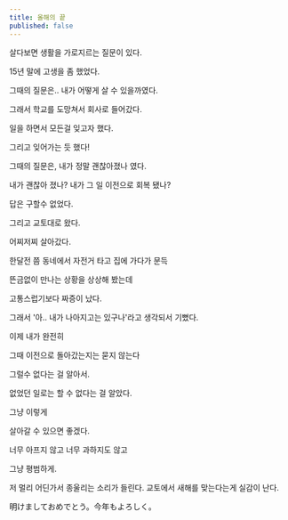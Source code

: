 ```yaml
---
title: 올해의 끝
published: false
---
```


살다보면 생활을 가로지르는 질문이 있다.

15년 말에 고생을 좀 했었다.

그때의 질문은.. 내가 어떻게 살 수 있을까였다.

그래서 학교를 도망쳐서 회사로 들어갔다.

일을 하면서 모든걸 잊고자 했다.

그리고 잊어가는 듯 했다!

그때의 질문은, 내가 정말 괜찮아졌나 였다.

내가 괜찮아 졌나? 내가 그 일 이전으로 회복 됐나?

답은 구할수 없었다.

그리고 교토대로 왔다.

어찌저찌 살아갔다.

한달전 쯤 동네에서 자전거 타고 집에 가다가 문득

뜬금없이 만나는 상황을 상상해 봤는데

고통스럽기보다 짜증이 났다.

그래서 '아.. 내가 나아지고는 있구나'라고 생각되서 기뻤다.

이제 내가 완전히

그때 이전으로 돌아갔는지는 묻지 않는다

그럴수 없다는 걸 알아서.

없었던 일로는 할 수 없다는 걸 알았다.

그냥 이렇게

살아갈 수 있으면 좋겠다.

너무 아프지 않고 너무 과하지도 않고

그냥 평범하게.

저 멀리 어딘가서 종울리는 소리가 들린다. 교토에서 새해를 맞는다는게 실감이 난다.

明けましておめでとう。今年もよろしく。
